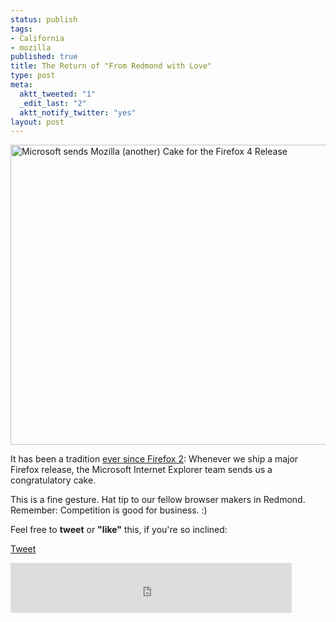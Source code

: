 ```yaml
--- 
status: publish
tags: 
- California
- mozilla
published: true
title: The Return of "From Redmond with Love"
type: post
meta: 
  aktt_tweeted: "1"
  _edit_last: "2"
  aktt_notify_twitter: "yes"
layout: post
---
```

<a href="http://www.flickr.com/photos/freeed/5551404638/" title="Microsoft sends Mozilla (another) Cake for the Firefox 4 Release by Fred​, on Flickr"><img src="http://farm6.static.flickr.com/5300/5551404638_9569b6d798_z.jpg" width="640" height="480" alt="Microsoft sends Mozilla (another) Cake for the Firefox 4 Release" /></a>

It has been a tradition <a href="http://fredericiana.com/2006/10/24/from-redmond-with-love/">ever since Firefox 2</a>: Whenever we ship a major Firefox release, the Microsoft Internet Explorer team sends us a congratulatory cake.

This is a fine gesture. Hat tip to our fellow browser makers in Redmond. Remember: Competition is good for business. :)


Feel free to <strong>tweet</strong> or <strong>"like"</strong> this, if you're so inclined:

<a href="http://twitter.com/share" class="twitter-share-button" data-url="http://fredericiana.com/2011/03/22/the-return-of-from-redmond-with-love/" data-count="horizontal" data-via="fwenzel" data-related="firefox:Official Mozilla Firefox Tweets">Tweet</a><script type="text/javascript" src="http://platform.twitter.com/widgets.js"></script>

<iframe src="http://www.facebook.com/plugins/like.php?href=http%3A%2F%2Ffredericiana.com%2F2011%2F03%2F22%2Fthe-return-of-from-redmond-with-love%2F&amp;layout=standard&amp;show_faces=true&amp;width=450&amp;action=like&amp;font&amp;colorscheme=light&amp;height=80" scrolling="no" frameborder="0" style="border:none; overflow:hidden; width:450px; height:80px;" allowTransparency="true"></iframe>
